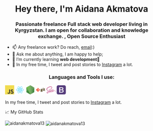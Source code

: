 <h1 align="center">Hey there, I'm Aidana Akmatova</h1> 
<h3 align="center">Passionate freelance Full stack web developer living in Kyrgyzstan. I am open for collaboration and knowledge exchange.
, Open Source Enthusiast</h3>


- 📫 Any freelance work? Do reach, [email](http://akmatova.don@gmail.com/):)
- 💬 Ask me about anything, I am happy to help;
- 🌱 I’m currently learning **web development🚢**
- 📝 In my free time, I tweet and post stories to [Instagram](https://instagram.com/wxirgo?utm_medium=copy_link) a lot.






<h3 align="center">Languages and Tools I use:</h3> 


<code><img height="30" src="https://raw.githubusercontent.com/github/explore/80688e429a7d4ef2fca1e82350fe8e3517d3494d/topics/javascript/javascript.png"></code>
<code><img height="30" src="https://raw.githubusercontent.com/github/explore/80688e429a7d4ef2fca1e82350fe8e3517d3494d/topics/react/react.png"></code>
<code><img height="30" src="https://raw.githubusercontent.com/github/explore/80688e429a7d4ef2fca1e82350fe8e3517d3494d/topics/nodejs/nodejs.png"></code>
<code><img height="30" src="https://raw.githubusercontent.com/github/explore/80688e429a7d4ef2fca1e82350fe8e3517d3494d/topics/git/git.png"></code>
<code><img height="30" src="https://raw.githubusercontent.com/github/explore/80688e429a7d4ef2fca1e82350fe8e3517d3494d/topics/sass/sass.png"></code>
<code><img height="30" src="https://raw.githubusercontent.com/github/explore/80688e429a7d4ef2fca1e82350fe8e3517d3494d/topics/bootstrap/bootstrap.png"></code>


In my free time, I tweet and post stories to [Instagram](https://instagram.com/wxirgo?utm_medium=copy_link) a lot.

📈 My GitHub Stats


<p><img align="left" src="https://github-readme-stats.vercel.app/api/top-langs/?username=aidanakmatova13&layout=compact" alt="aidanakmatova13" /></p>

<p>&nbsp;<img align="center" src="https://github-readme-stats.vercel.app/api?username=aidanakmatova13&show_icons=true" alt="aidanakmatova13" /></p>